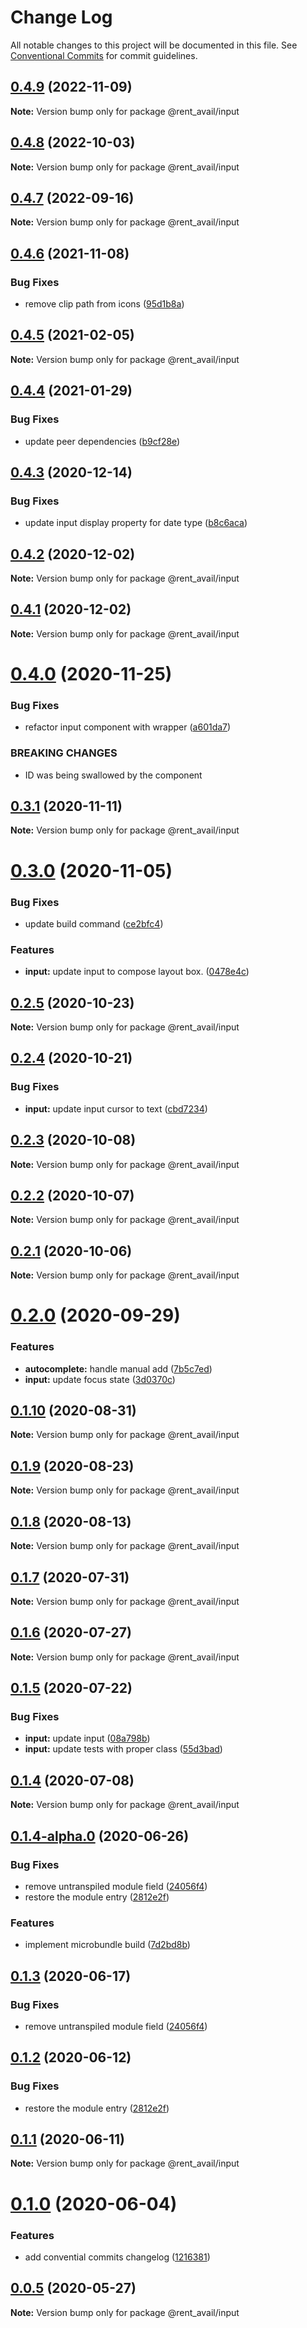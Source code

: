 # Change Log

All notable changes to this project will be documented in this file.
See [Conventional Commits](https://conventionalcommits.org) for commit guidelines.

## [0.4.9](https://github.com/rentalutions/elements/compare/@rent_avail/input@0.4.7...@rent_avail/input@0.4.9) (2022-11-09)

**Note:** Version bump only for package @rent_avail/input





## [0.4.8](https://github.com/rentalutions/elements/compare/@rent_avail/input@0.4.6...@rent_avail/input@0.4.8) (2022-10-03)

**Note:** Version bump only for package @rent_avail/input





## [0.4.7](https://github.com/rentalutions/elements/compare/@rent_avail/input@0.4.6...@rent_avail/input@0.4.7) (2022-09-16)

**Note:** Version bump only for package @rent_avail/input





## [0.4.6](https://github.com/rentalutions/elements/compare/@rent_avail/input@0.4.5...@rent_avail/input@0.4.6) (2021-11-08)


### Bug Fixes

* remove clip path from icons ([95d1b8a](https://github.com/rentalutions/elements/commit/95d1b8a2921de6b19ccd69c0a2be03bb5fd03b69))





## [0.4.5](https://github.com/rentalutions/elements/compare/@rent_avail/input@0.4.4...@rent_avail/input@0.4.5) (2021-02-05)

**Note:** Version bump only for package @rent_avail/input





## [0.4.4](https://github.com/rentalutions/elements/compare/@rent_avail/input@0.4.3...@rent_avail/input@0.4.4) (2021-01-29)


### Bug Fixes

* update peer dependencies ([b9cf28e](https://github.com/rentalutions/elements/commit/b9cf28ea6daf7bcb028775cdcc12f1ac2a45280b))





## [0.4.3](https://github.com/rentalutions/elements/compare/@rent_avail/input@0.4.2...@rent_avail/input@0.4.3) (2020-12-14)


### Bug Fixes

* update input display property for date type ([b8c6aca](https://github.com/rentalutions/elements/commit/b8c6acaac4e69441712d60139e6aeb595565c206))





## [0.4.2](https://github.com/rentalutions/elements/compare/@rent_avail/input@0.4.1...@rent_avail/input@0.4.2) (2020-12-02)

**Note:** Version bump only for package @rent_avail/input





## [0.4.1](https://github.com/rentalutions/elements/compare/@rent_avail/input@0.4.0...@rent_avail/input@0.4.1) (2020-12-02)

**Note:** Version bump only for package @rent_avail/input





# [0.4.0](https://github.com/rentalutions/elements/compare/@rent_avail/input@0.3.1...@rent_avail/input@0.4.0) (2020-11-25)


### Bug Fixes

* refactor input component with wrapper ([a601da7](https://github.com/rentalutions/elements/commit/a601da70367f1a841cdc858c732183efbdb16721))


### BREAKING CHANGES

* ID was being swallowed by the component





## [0.3.1](https://github.com/rentalutions/elements/compare/@rent_avail/input@0.3.0...@rent_avail/input@0.3.1) (2020-11-11)

**Note:** Version bump only for package @rent_avail/input





# [0.3.0](https://github.com/rentalutions/elements/compare/@rent_avail/input@0.2.5...@rent_avail/input@0.3.0) (2020-11-05)


### Bug Fixes

* update build command ([ce2bfc4](https://github.com/rentalutions/elements/commit/ce2bfc47d722b40d87bbad7806b727cc29e9712a))


### Features

* **input:** update input to compose layout box. ([0478e4c](https://github.com/rentalutions/elements/commit/0478e4cc32983b931251e81af060d952a233b0c3))





## [0.2.5](https://github.com/rentalutions/elements/compare/@rent_avail/input@0.2.4...@rent_avail/input@0.2.5) (2020-10-23)

**Note:** Version bump only for package @rent_avail/input





## [0.2.4](https://github.com/rentalutions/elements/compare/@rent_avail/input@0.2.3...@rent_avail/input@0.2.4) (2020-10-21)


### Bug Fixes

* **input:** update input cursor to text ([cbd7234](https://github.com/rentalutions/elements/commit/cbd7234aa6643cedbe8bd3a55132cf45b8d37bbb))





## [0.2.3](https://github.com/rentalutions/elements/compare/@rent_avail/input@0.2.2...@rent_avail/input@0.2.3) (2020-10-08)

**Note:** Version bump only for package @rent_avail/input





## [0.2.2](https://github.com/rentalutions/elements/compare/@rent_avail/input@0.2.1...@rent_avail/input@0.2.2) (2020-10-07)

**Note:** Version bump only for package @rent_avail/input





## [0.2.1](https://github.com/rentalutions/elements/compare/@rent_avail/input@0.2.0...@rent_avail/input@0.2.1) (2020-10-06)

**Note:** Version bump only for package @rent_avail/input





# [0.2.0](https://github.com/rentalutions/elements/compare/@rent_avail/input@0.1.10...@rent_avail/input@0.2.0) (2020-09-29)


### Features

* **autocomplete:** handle manual add ([7b5c7ed](https://github.com/rentalutions/elements/commit/7b5c7ed6af856a21321c06eb992aef6511335c82))
* **input:** update focus state ([3d0370c](https://github.com/rentalutions/elements/commit/3d0370c1fdcc5e97bd81489c331fe7b649804f62))





## [0.1.10](https://github.com/rentalutions/elements/compare/@rent_avail/input@0.1.9...@rent_avail/input@0.1.10) (2020-08-31)

**Note:** Version bump only for package @rent_avail/input





## [0.1.9](https://github.com/rentalutions/elements/compare/@rent_avail/input@0.1.8...@rent_avail/input@0.1.9) (2020-08-23)

**Note:** Version bump only for package @rent_avail/input





## [0.1.8](https://github.com/rentalutions/elements/compare/@rent_avail/input@0.1.7...@rent_avail/input@0.1.8) (2020-08-13)

**Note:** Version bump only for package @rent_avail/input





## [0.1.7](https://github.com/rentalutions/elements/compare/@rent_avail/input@0.1.6...@rent_avail/input@0.1.7) (2020-07-31)

**Note:** Version bump only for package @rent_avail/input





## [0.1.6](https://github.com/rentalutions/elements/compare/@rent_avail/input@0.1.5...@rent_avail/input@0.1.6) (2020-07-27)

**Note:** Version bump only for package @rent_avail/input





## [0.1.5](https://github.com/rentalutions/elements/compare/@rent_avail/input@0.1.4...@rent_avail/input@0.1.5) (2020-07-22)


### Bug Fixes

* **input:** update input ([08a798b](https://github.com/rentalutions/elements/commit/08a798bd88e001a3226cc50d67ca75989b5c461b))
* **input:** update tests with proper class ([55d3bad](https://github.com/rentalutions/elements/commit/55d3bada1fb3b49d6076864d86e38e177e45b5b6))





## [0.1.4](https://github.com/rentalutions/elements/compare/@rent_avail/input@0.1.4-alpha.0...@rent_avail/input@0.1.4) (2020-07-08)

**Note:** Version bump only for package @rent_avail/input





## [0.1.4-alpha.0](https://github.com/rentalutions/elements/compare/@rent_avail/input@0.1.0...@rent_avail/input@0.1.4-alpha.0) (2020-06-26)


### Bug Fixes

* remove untranspiled module field ([24056f4](https://github.com/rentalutions/elements/commit/24056f4dcc4ab05fc8d0c604a0630d7b3a8aca3c))
* restore the module entry ([2812e2f](https://github.com/rentalutions/elements/commit/2812e2f5d71068ce37a8511d9b8c527b5d63efae))


### Features

* implement microbundle build ([7d2bd8b](https://github.com/rentalutions/elements/commit/7d2bd8b20990211f6d048a3f393d78ac15ce0142))





## [0.1.3](https://github.com/rentalutions/elements/compare/@rent_avail/input@0.1.2...@rent_avail/input@0.1.3) (2020-06-17)


### Bug Fixes

* remove untranspiled module field ([24056f4](https://github.com/rentalutions/elements/commit/24056f4dcc4ab05fc8d0c604a0630d7b3a8aca3c))





## [0.1.2](https://github.com/rentalutions/elements/compare/@rent_avail/input@0.1.1...@rent_avail/input@0.1.2) (2020-06-12)


### Bug Fixes

* restore the module entry ([2812e2f](https://github.com/rentalutions/elements/commit/2812e2f5d71068ce37a8511d9b8c527b5d63efae))





## [0.1.1](https://github.com/rentalutions/elements/compare/@rent_avail/input@0.1.0...@rent_avail/input@0.1.1) (2020-06-11)

**Note:** Version bump only for package @rent_avail/input





# [0.1.0](https://github.com/rentalutions/elements/compare/@rent_avail/input@0.0.4...@rent_avail/input@0.1.0) (2020-06-04)


### Features

* add convential commits changelog ([1216381](https://github.com/rentalutions/elements/commit/1216381d4e1bb8eb8dea4a2293a8bb84662195a9))





## [0.0.5](https://github.com/rentalutions/elements/compare/@rent_avail/input@0.0.4...@rent_avail/input@0.0.5) (2020-05-27)

**Note:** Version bump only for package @rent_avail/input

